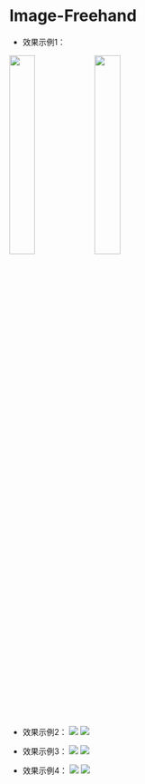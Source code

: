 # Image-Freehand

* 效果示例1：

<img src="https://github.com/Leotemp/Image-Freehand/raw/master/tupian.jpg" width="30%"><img src="https://github.com/Leotemp/Image-Freehand/raw/master/tupianHD1.jpg" width="30%">
* 效果示例2：
![](https://github.com/Leotemp/Image-Freehand/raw/master/tupian1.jpg)
![](https://github.com/Leotemp/Image-Freehand/raw/master/tupianHD1.jpg)

* 效果示例3：
![](https://github.com/Leotemp/Image-Freehand/raw/master/tupian2.jpg)
![](https://github.com/Leotemp/Image-Freehand/raw/master/tupianHD2.jpg)

* 效果示例4：
![](https://github.com/Leotemp/Image-Freehand/raw/master/tupian3.jpg)
![](https://github.com/Leotemp/Image-Freehand/raw/master/tupianHD3.jpg)
